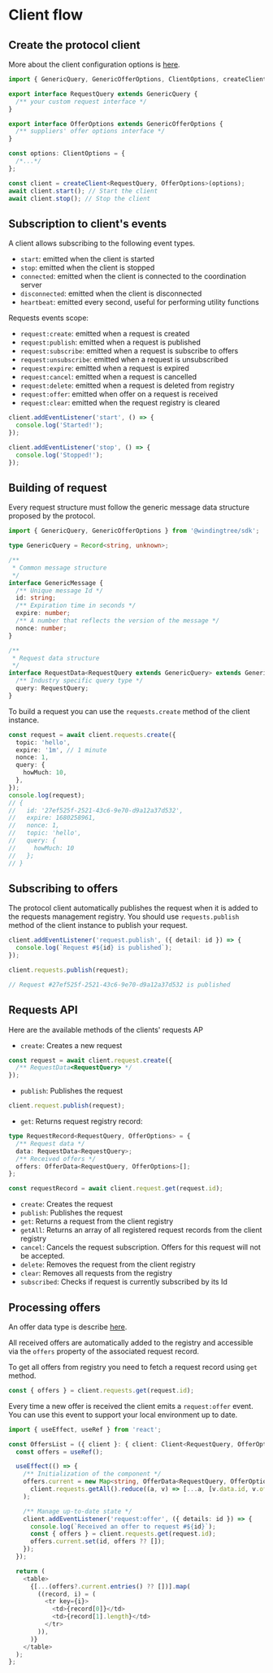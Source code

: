 # Client flow

## Create the protocol client

More about the client configuration options is [here](./index.md#client-node).

```typescript
import { GenericQuery, GenericOfferOptions, ClientOptions, createClient } from '@windingtree/sdk';

export interface RequestQuery extends GenericQuery {
  /** your custom request interface */
}

export interface OfferOptions extends GenericOfferOptions {
  /** suppliers' offer options interface */
}

const options: ClientOptions = {
  /*...*/
};

const client = createClient<RequestQuery, OfferOptions>(options);
await client.start(); // Start the client
await client.stop(); // Stop the client
```

## Subscription to client's events

A client allows subscribing to the following event types.

- `start`: emitted when the client is started
- `stop`: emitted when the client is stopped
- `connected`: emitted when the client is connected to the coordination server
- `disconnected`: emitted when the client is disconnected
- `heartbeat`: emitted every second, useful for performing utility functions

Requests events scope:

- `request:create`: emitted when a request is created
- `request:publish`: emitted when a request is published
- `request:subscribe`: emitted when a request is subscribe to offers
- `request:unsubscribe`: emitted when a request is unsubscribed
- `request:expire`: emitted when a request is expired
- `request:cancel`: emitted when a request is cancelled
- `request:delete`: emitted when a request is deleted from registry
- `request:offer`: emitted when offer on a request is received
- `request:clear`: emitted when the request registry is cleared

```typescript
client.addEventListener('start', () => {
  console.log('Started!');
});

client.addEventListener('stop', () => {
  console.log('Stopped!');
});
```

## Building of request

Every request structure must follow the generic message data structure proposed by the protocol.

```typescript
import { GenericQuery, GenericOfferOptions } from '@windingtree/sdk';

type GenericQuery = Record<string, unknown>;

/**
 * Common message structure
 */
interface GenericMessage {
  /** Unique message Id */
  id: string;
  /** Expiration time in seconds */
  expire: number;
  /** A number that reflects the version of the message */
  nonce: number;
}

/**
 * Request data structure
 */
interface RequestData<RequestQuery extends GenericQuery> extends GenericMessage {
  /** Industry specific query type */
  query: RequestQuery;
}
```

To build a request you can use the `requests.create` method of the client instance.

```typescript
const request = await client.requests.create({
  topic: 'hello',
  expire: '1m', // 1 minute
  nonce: 1,
  query: {
    howMuch: 10,
  },
});
console.log(request);
// {
//   id: '27ef525f-2521-43c6-9e70-d9a12a37d532',
//   expire: 1680258961,
//   nonce: 1,
//   topic: 'hello',
//   query: {
//     howMuch: 10
//   };
// }
```

## Subscribing to offers

The protocol client automatically publishes the request when it is added to the requests management registry. You should use `requests.publish` method of the client instance to publish your request.

```typescript
client.addEventListener('request.publish', ({ detail: id }) => {
  console.log(`Request #${id} is published`);
});

client.requests.publish(request);

// Request #27ef525f-2521-43c6-9e70-d9a12a37d532 is published
```

## Requests API

Here are the available methods of the clients' requests AP

- `create`: Creates a new request

```typescript
const request = await client.request.create({
  /** RequestData<RequestQuery> */
});
```

- `publish`: Publishes the request

```typescript
client.request.publish(request);
```

- `get`: Returns request registry record:

```typescript
type RequestRecord<RequestQuery, OfferOptions> = {
  /** Request data */
  data: RequestData<RequestQuery>;
  /** Received offers */
  offers: OfferData<RequestQuery, OfferOptions>[];
};
```

```typescript
const requestRecord = await client.request.get(request.id);
```

- `create`: Creates the request
- `publish`: Publishes the request
- `get`: Returns a request from the client registry
- `getAll`: Returns an array of all registered request records from the client registry
- `cancel`: Cancels the request subscription. Offers for this request will not be accepted.
- `delete`: Removes the request from the client registry
- `clear`: Removes all requests from the registry
- `subscribed`: Checks if request is currently subscribed by its Id

## Processing offers

An offer data type is describe [here](/docs/nodes.md#building-and-publishing-of-offer).

All received offers are automatically added to the registry and accessible via the `offers` property of the associated request record.

To get all offers from registry you need to fetch a request record using `get` method.

```typescript
const { offers } = client.requests.get(request.id);
```

Every time a new offer is received the client emits a `request:offer` event. You can use this event to support your local environment up to date.

```typescript
import { useEffect, useRef } from 'react';

const OffersList = ({ client }: { client: Client<RequestQuery, OfferOptions> }) => {
  const offers = useRef();

  useEffect(() => {
    /** Initialization of the component */
    offers.current = new Map<string, OfferData<RequestQuery, OfferOptions>>(
      client.requests.getAll().reduce((a, v) => [...a, [v.data.id, v.offers]], []),
    );

    /** Manage up-to-date state */
    client.addEventListener('request:offer', ({ details: id }) => {
      console.log(`Received an offer to request #${id}`);
      const { offers } = client.requests.get(request.id);
      offers.current.set(id, offers ?? []);
    });
  });

  return (
    <table>
      {[...(offers?.current.entries() ?? [])].map(
        ((record, i) = (
          <tr key={i}>
            <td>{record[0]}</td>
            <td>{record[1].length}</td>
          </tr>
        )),
      )}
    </table>
  );
};
```

<!-- ## Managing funds

### Checking of balances

> Chain must be configured via client options

```typescript
const balance = await client.wallet.balance(chainId, address);
console.log(`Balance of ${address} in ${chainId}`: balance.toString());
```

### Bridging assets

```typescript
await client.bridge(
  'polygon', // Bridge name
  '0x..', // Asset contract address
  '100000000000000000000', // Bridging value in WEI
  (txHash) => {
    // Bridging transaction hash callback
    console.log(`Tokens bridging: ${txHash}`);
  },
);
console.log('Tokens bridged, check your balance on target network');
```

### Exiting assets

```typescript
await client.exit(
  'polygon', // Bridge name
  '0x..', // Asset contract address to exit out
  '100000000000000000000', // Value in WEI
  (txHash) => {
    // Transaction hash callback
    console.log(`Tokens exiting: ${txHash}`);
  },
);
console.log('Tokens exited, check your balance on target network');
```

## Making a deal

```typescript
const deal = await offer.deal('1cf51a15-da09-4a68-929d-84e60901ca0f', (txHash) => {
  console.log(`Making a deal: ${txHash}`);
});
console.log('Success! Start waiting for the confirmation from the supplier');
```

A `deal` object that is returning by the `offer.deal` is following the interface:

```typescript
interface DealAction<Action extends string> {
  chainId: number;
  tokenId: number;
  supplierId: string;
  action: Action;
}

interface Deal {
  tokenId: number; // The deal NFT id
  supplier: string; // The supplier Id registered on the smart contract
  status: // Current deal status
    | 'DEAL_PENDING'
    | 'DEAL_ACCEPTED'
    | 'DEAL_REJECTED'
    | 'DEAL_CANCELLED'
    | 'DEAL_CHECKED_IN';
  reason: string; // A reason of a current state change
  date: string; // Latest state change date
  async owner(): Promise<string>;
  async signCheckIn(): Promise<DealAction<'check-in'>>; // Creates a check-in payload and signature
  async checkIn(signature: string, (txHash: string) => void): Promise<void>;
  async cancel((txHash: string) => void): Promise<void>; // Makes the deal cancellation  (if it is possible)
  subscribe<CustomOfferType>(async function({ message: CustomOfferType }): Promise<void>, OffersSubscriptionOptions): () => void; // Return `unsubscribe` function for current subscription
  unsubscribe(): void; // Unsubscribe all subscriptions
  toString(): string; // Serialize a Deal into string
}
```

## Checking a deal state

```typescript
import {
  DEAL_PENDING,
  DEAL_ACCEPTED,
  DEAL_REJECTED,
  DEAL_CANCELLED,
  DEAL_CHECKED_IN,
} from '@windingtree/sdk/constants';

const tokenId = await deal.subscribe(({ tokenId, supplier, status, reason }: DealDetails) => {
  switch (status) {
    case DEAL_ACCEPTED:
      console.log(`The deal #${tokenId} has been confirmed by the supplier ${supplier}`);
      break;
    case DEAL_REJECTED:
      console.log(
        `The deal #${tokenId} has been rejected by the supplier ${supplier} with the reason ${reason}`,
      );
      break;
    case DEAL_CANCELLED:
      console.log(`The deal #${tokenId} has been cancelled by the client`);
      break;
    case DEAL_PENDING:
      return true;
    default:
      console.log('Unknown deal status response');
  }
  return false;
});

// To check the deal state later
const deal = await client.deal(chainId, tokenId);

// deal.status: DEAL_PENDING, DEAL_ACCEPTED, DEAL_REJECTED, DEAL_CANCELLED, DEAL_CHECKED_IN
console.log(`The deal #${tokenId} status:`, status);
```

> Returning the `false` value from the deal status subscription callback will automatically stop the subscription.

## Checkin

There are two types of check-in:

- check-in on `reception` (provided by the current version of the protocol);
- `online` check-in (to be implemented soon);

Here is how the `reception` check-in type is implemented:

- on the clients' side is generated an object with the following content:

```json
{
  "chainId": _DEAL_CHAIN_ID_,
  "tokeId": _DEAL_TOKEN_ID_,
  "supplierId": "_SUPPLIER_ID_",
  "action": "check-in"
}
```

- This object is signing using the private key of the deal NFT owner (typed, EIP-712 signature)
- A signed object is transferred to the supplier via a special QR code
- After the QR code is scanned by a reception manager, his application is decoding the code and makes a request to the supplier's node for a check-in attempt
- To make check-in the supplier's node is sending a request to the smart contract which Is able to check the signature provided by the client. If this signature is valid the smart contract will update the deal as checked-in

### Generation of the `check-in` signature:

```typescript
// Create the deal object
const deal = await client.deal(chainId, tokenId);

// Sign the check-in data
const { payload, signature } = await deal.signCheckIn();

// Subscribe to status changes
const unsubscribe = deal.subscribe(({ status }) => {
  switch (status) {
    case DEAL_CHECKED_IN:
      console.log(`The deal #${tokenId} has been checked-in`);
      return false;
    default:
      return true; // Just continue listening
  }
});

// ... and show the QR to the reception manager (see next chapter)

// You can suspend your deal status subscription at any time by:
unsubscribe();
```

### Creation of the QR code

Here is an example of simple component that display a QR in the React-based application using the `qrcode.react` package:

```typescript
import { CheckInVoucher } from '@windingtree/sdk';
import { QRCodeSVG } from 'qrcode.react';

export const MySignInQr = ({ payload, signature }: CheckInVoucher) => {
  if (!payload || !signature) {
    return null;
  }

  return (
    <div>
      <QRCodeSVG
        value={JSON.stringify({ tokenId, signature })}
        size={256}
        bgColor="#ffffff"
        fgColor="#000000"
        level="L"
        includeMargin={false}
      />
    </div>
  );
};
```

## Cancellation

There exist two types of deal cancellation that are available to the client:

- the cancellation of the `not-claimed` deal. Possible until the deal is claimed by the supplier. 100% of the funds paid will be refunded in such case of cancellation
- the cancellation of the `claimed` deal according to the rules defined by the supplier in the offer

If the supplier defined cancellation rules in the offer, as in the example below:

```json
"cancel": [
  {
    "id": "79528ee0-0300-4695-926e-065f485ce0c7",
    "time": 1209600,
    "penalty": 50
  },
  {
    "id": "9b0a55e2-c276-46c7-a310-0c4f6c056070",
    "time": 604800,
    "penalty": 100
  }
],
```

...in this case, the returned value will be affected by a penalty. The cancellation option will be chosen by the smart contract depending on the value of time before the check-in time of the deal.

> Already `checked-in` deals or deals with `checkIn` time cannot be cancelled by the client.

```typescript
// Create the deal object
const deal = await client.deal(chainId, tokenId);

// Start cancellation
await deal.cancel((txHash) => {
  console.log(`The deal #${deal.tokenId} is cancelling ${txHash}`);
});

console.log(`The deal #${deal.tokenId} has been successfully cancelled`);
``` -->
